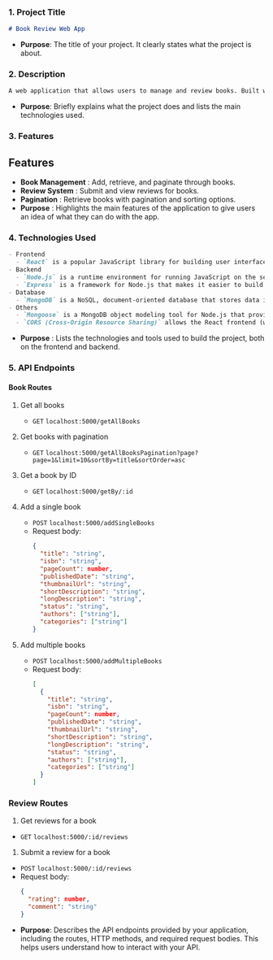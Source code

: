 ### 1. **Project Title**
```markdown
# Book Review Web App
```
- **Purpose**: The title of your project. It clearly states what the project is about.

### 2. **Description**
```markdown
A web application that allows users to manage and review books. Built with Node.js, Express, MongoDB, and React.
```
- **Purpose**: Briefly explains what the project does and lists the main technologies used.

### 3. **Features**
## Features
- **Book Management** : Add, retrieve, and paginate through books.
- **Review System** : Submit and view reviews for books.
- **Pagination** : Retrieve books with pagination and sorting options.
- **Purpose** : Highlights the main features of the application to give users an idea of what they can do with the app.

### 4. **Technologies Used**
```markdown
- Frontend
  - `React` is a popular JavaScript library for building user interfaces, especially for single-page applications. It allows developers to create reusable UI components, manage state efficiently, and handle dynamic data updates.
- Backend
  - `Node.js` is a runtime environment for running JavaScript on the server-side, known for its event-driven, non-blocking architecture, which is ideal for scalable web applications.
  - `Express` is a framework for Node.js that makes it easier to build web applications and APIs. It provides tools to handle routes, requests, and responses, simplifying the process of setting up and managing your server.
- Database
  - `MongoDB` is a NoSQL, document-oriented database that stores data in flexible, JSON-like documents.
- Others
  - `Mongoose` is a MongoDB object modeling tool for Node.js that provides a schema-based solution for managing and validating data. It is used to define schemas for books and reviews and handle database operations.
  - `CORS (Cross-Origin Resource Sharing)` allows the React frontend (where users interact with the website) to communicate with the Node.js backend, even when they are on different servers. As a security feature, CORS ensures that the frontend can safely send and receive data (such as book reviews) from the backend.
```
- **Purpose** : Lists the technologies and tools used to build the project, both on the frontend and backend.

### 5. API Endpoints
#### Book Routes
1. Get all books
   - `GET` `localhost:5000/getAllBooks`

2. Get books with pagination
   - `GET` `localhost:5000/getAllBooksPagination?page?page=1&limit=10&sortBy=title&sortOrder=asc`

3. Get a book by ID
   - `GET` `localhost:5000/getBy/:id`

4. Add a single book
   - `POST` `localhost:5000/addSingleBooks`
   - Request body: 
     ```json
     { 
       "title": "string", 
       "isbn": "string", 
       "pageCount": number, 
       "publishedDate": "string", 
       "thumbnailUrl": "string", 
       "shortDescription": "string", 
       "longDescription": "string", 
       "status": "string", 
       "authors": ["string"], 
       "categories": ["string"] 
     }
     ```

5. Add multiple books
   - `POST` `localhost:5000/addMultipleBooks`
   - Request body: 
     ```json
     [
       { 
         "title": "string", 
         "isbn": "string", 
         "pageCount": number, 
         "publishedDate": "string", 
         "thumbnailUrl": "string", 
         "shortDescription": "string", 
         "longDescription": "string", 
         "status": "string", 
         "authors": ["string"], 
         "categories": ["string"] 
       }
     ]
     ```

### Review Routes
1. Get reviews for a book
- `GET` `localhost:5000/:id/reviews`

1. Submit a review for a book
- `POST` `localhost:5000/:id/reviews`
- Request body:
  ```json
  { 
    "rating": number, 
    "comment": "string" 
  }

- **Purpose**: Describes the API endpoints provided by your application, including the routes, HTTP methods, and required request bodies. This helps users understand how to interact with your API.
